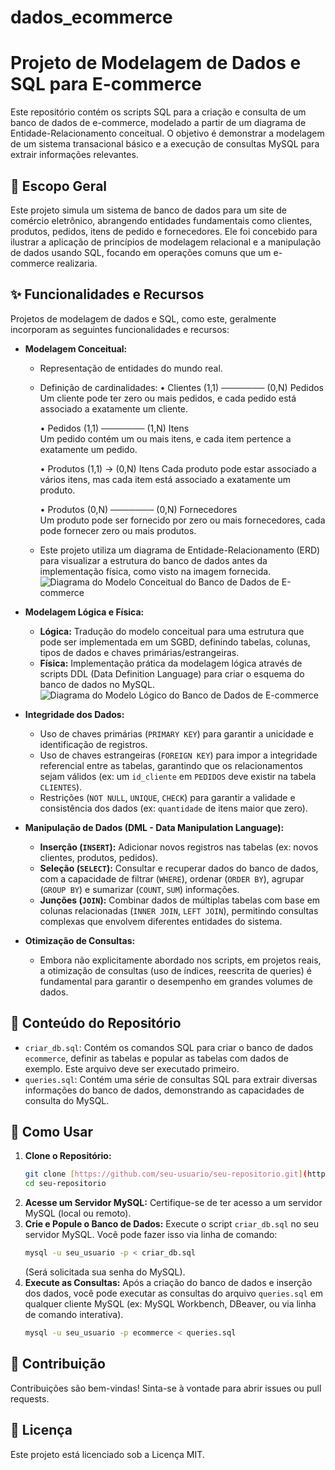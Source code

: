# dados_ecommerce
# Projeto de Modelagem de Dados e SQL para E-commerce

Este repositório contém os scripts SQL para a criação e consulta de um banco de dados de e-commerce, modelado a partir de um diagrama de Entidade-Relacionamento conceitual. O objetivo é demonstrar a modelagem de um sistema transacional básico e a execução de consultas MySQL para extrair informações relevantes.

## 📝 Escopo Geral

Este projeto simula um sistema de banco de dados para um site de comércio eletrônico, abrangendo entidades fundamentais como clientes, produtos, pedidos, itens de pedido e fornecedores. Ele foi concebido para ilustrar a aplicação de princípios de modelagem relacional e a manipulação de dados usando SQL, focando em operações comuns que um e-commerce realizaria.

## ✨ Funcionalidades e Recursos

Projetos de modelagem de dados e SQL, como este, geralmente incorporam as seguintes funcionalidades e recursos:

* **Modelagem Conceitual:**
    * Representação de entidades do mundo real.
    * Definição de cardinalidades:
        •	Clientes (1,1) ─────── (0,N) Pedidos  
          Um cliente pode ter zero ou mais pedidos, e cada pedido está associado a exatamente um cliente.
        
        •	Pedidos (1,1) ─────── (1,N) Itens  
          Um pedido contém um ou mais itens, e cada item pertence a exatamente um pedido.
        
        •	Produtos (1,1) → (0,N) Itens
          Cada produto pode estar associado a vários itens, mas cada item está associado a exatamente um produto.
        
        •	Produtos (0,N) ─────── (0,N) Fornecedores  
          Um produto pode ser fornecido por zero ou mais fornecedores, cada pode fornecer zero ou mais produtos.

    * Este projeto utiliza um diagrama de Entidade-Relacionamento (ERD) para visualizar a estrutura do banco de dados antes da implementação física, como visto na imagem fornecida.
    ![Diagrama do Modelo Conceitual do Banco de Dados de E-commerce](modelagem_conceitual_ecommerce.png)

* **Modelagem Lógica e Física:**
    * **Lógica:** Tradução do modelo conceitual para uma estrutura que pode ser implementada em um SGBD, definindo tabelas, colunas, tipos de dados e chaves primárias/estrangeiras.
    * **Física:** Implementação prática da modelagem lógica através de scripts DDL (Data Definition Language) para criar o esquema do banco de dados no MySQL.
 ![Diagrama do Modelo Lógico do Banco de Dados de E-commerce](modelagem_logica_ecommerce.png)
* **Integridade dos Dados:**
    * Uso de chaves primárias (`PRIMARY KEY`) para garantir a unicidade e identificação de registros.
    * Uso de chaves estrangeiras (`FOREIGN KEY`) para impor a integridade referencial entre as tabelas, garantindo que os relacionamentos sejam válidos (ex: um `id_cliente` em `PEDIDOS` deve existir na tabela `CLIENTES`).
    * Restrições (`NOT NULL`, `UNIQUE`, `CHECK`) para garantir a validade e consistência dos dados (ex: `quantidade` de itens maior que zero).

* **Manipulação de Dados (DML - Data Manipulation Language):**
    * **Inserção (`INSERT`):** Adicionar novos registros nas tabelas (ex: novos clientes, produtos, pedidos).
    * **Seleção (`SELECT`):** Consultar e recuperar dados do banco de dados, com a capacidade de filtrar (`WHERE`), ordenar (`ORDER BY`), agrupar (`GROUP BY`) e sumarizar (`COUNT`, `SUM`) informações.
    * **Junções (`JOIN`):** Combinar dados de múltiplas tabelas com base em colunas relacionadas (`INNER JOIN`, `LEFT JOIN`), permitindo consultas complexas que envolvem diferentes entidades do sistema.

* **Otimização de Consultas:**
    * Embora não explicitamente abordado nos scripts, em projetos reais, a otimização de consultas (uso de índices, reescrita de queries) é fundamental para garantir o desempenho em grandes volumes de dados.

## 📂 Conteúdo do Repositório

* `criar_db.sql`: Contém os comandos SQL para criar o banco de dados `ecommerce`, definir as tabelas e popular as tabelas com dados de exemplo. Este arquivo deve ser executado primeiro.
* `queries.sql`: Contém uma série de consultas SQL para extrair diversas informações do banco de dados, demonstrando as capacidades de consulta do MySQL.

## 🚀 Como Usar

1.  **Clone o Repositório:**
    ```bash
    git clone [https://github.com/seu-usuario/seu-repositorio.git](https://github.com/seu-usuario/seu-repositorio.git)
    cd seu-repositorio
    ```
2.  **Acesse um Servidor MySQL:**
    Certifique-se de ter acesso a um servidor MySQL (local ou remoto).
3.  **Crie e Popule o Banco de Dados:**
    Execute o script `criar_db.sql` no seu servidor MySQL. Você pode fazer isso via linha de comando:
    ```bash
    mysql -u seu_usuario -p < criar_db.sql
    ```
    (Será solicitada sua senha do MySQL).
4.  **Execute as Consultas:**
    Após a criação do banco de dados e inserção dos dados, você pode executar as consultas do arquivo `queries.sql` em qualquer cliente MySQL (ex: MySQL Workbench, DBeaver, ou via linha de comando interativa).
    ```bash
    mysql -u seu_usuario -p ecommerce < queries.sql
    ```

## 👥 Contribuição

Contribuições são bem-vindas! Sinta-se à vontade para abrir issues ou pull requests.

## 📄 Licença

Este projeto está licenciado sob a Licença MIT.
